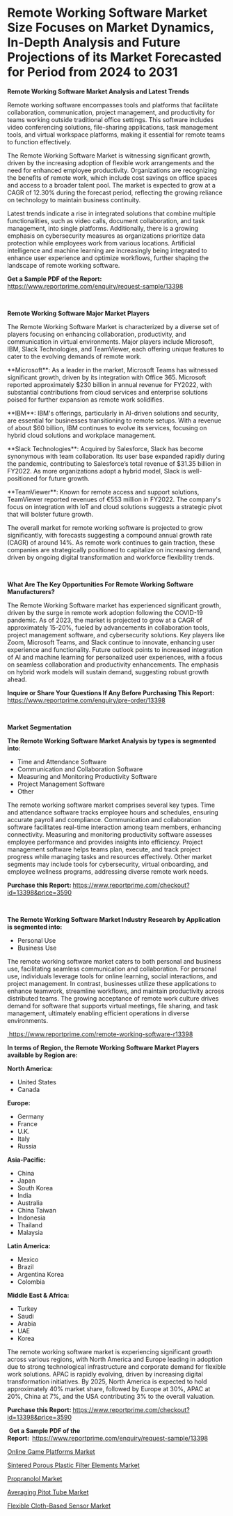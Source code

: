 <p><h1>Remote Working Software Market Size Focuses on Market Dynamics, In-Depth Analysis and Future Projections of its Market Forecasted for Period from 2024 to 2031</h1></p><p><strong>Remote Working Software Market Analysis and Latest Trends</strong></p>
<p><p>Remote working software encompasses tools and platforms that facilitate collaboration, communication, project management, and productivity for teams working outside traditional office settings. This software includes video conferencing solutions, file-sharing applications, task management tools, and virtual workspace platforms, making it essential for remote teams to function effectively.</p><p>The Remote Working Software Market is witnessing significant growth, driven by the increasing adoption of flexible work arrangements and the need for enhanced employee productivity. Organizations are recognizing the benefits of remote work, which include cost savings on office spaces and access to a broader talent pool. The market is expected to grow at a CAGR of 12.30% during the forecast period, reflecting the growing reliance on technology to maintain business continuity.</p><p>Latest trends indicate a rise in integrated solutions that combine multiple functionalities, such as video calls, document collaboration, and task management, into single platforms. Additionally, there is a growing emphasis on cybersecurity measures as organizations prioritize data protection while employees work from various locations. Artificial intelligence and machine learning are increasingly being integrated to enhance user experience and optimize workflows, further shaping the landscape of remote working software.</p></p>
<p><strong>Get a Sample PDF of the Report:&nbsp;</strong> <a href="https://www.reportprime.com/enquiry/request-sample/13398">https://www.reportprime.com/enquiry/request-sample/13398</a></p>
<p>&nbsp;</p>
<p><strong>Remote Working Software Major Market Players</strong></p>
<p><p>The Remote Working Software Market is characterized by a diverse set of players focusing on enhancing collaboration, productivity, and communication in virtual environments. Major players include Microsoft, IBM, Slack Technologies, and TeamViewer, each offering unique features to cater to the evolving demands of remote work.</p><p>**Microsoft**: As a leader in the market, Microsoft Teams has witnessed significant growth, driven by its integration with Office 365. Microsoft reported approximately $230 billion in annual revenue for FY2022, with substantial contributions from cloud services and enterprise solutions poised for further expansion as remote work solidifies.</p><p>**IBM**: IBM's offerings, particularly in AI-driven solutions and security, are essential for businesses transitioning to remote setups. With a revenue of about $60 billion, IBM continues to evolve its services, focusing on hybrid cloud solutions and workplace management.</p><p>**Slack Technologies**: Acquired by Salesforce, Slack has become synonymous with team collaboration. Its user base expanded rapidly during the pandemic, contributing to Salesforce’s total revenue of $31.35 billion in FY2022. As more organizations adopt a hybrid model, Slack is well-positioned for future growth.</p><p>**TeamViewer**: Known for remote access and support solutions, TeamViewer reported revenues of €553 million in FY2022. The company's focus on integration with IoT and cloud solutions suggests a strategic pivot that will bolster future growth.</p><p>The overall market for remote working software is projected to grow significantly, with forecasts suggesting a compound annual growth rate (CAGR) of around 14%. As remote work continues to gain traction, these companies are strategically positioned to capitalize on increasing demand, driven by ongoing digital transformation and workforce flexibility trends.</p></p>
<p>&nbsp;</p>
<p><strong>What Are The Key Opportunities For Remote Working Software Manufacturers?</strong></p>
<p><p>The Remote Working Software market has experienced significant growth, driven by the surge in remote work adoption following the COVID-19 pandemic. As of 2023, the market is projected to grow at a CAGR of approximately 15-20%, fueled by advancements in collaboration tools, project management software, and cybersecurity solutions. Key players like Zoom, Microsoft Teams, and Slack continue to innovate, enhancing user experience and functionality. Future outlook points to increased integration of AI and machine learning for personalized user experiences, with a focus on seamless collaboration and productivity enhancements. The emphasis on hybrid work models will sustain demand, suggesting robust growth ahead.</p></p>
<p><strong>Inquire or Share Your Questions If Any Before Purchasing This Report:</strong> <a href="https://www.reportprime.com/enquiry/pre-order/13398">https://www.reportprime.com/enquiry/pre-order/13398</a></p>
<p>&nbsp;</p>
<p><strong>Market Segmentation</strong></p>
<p><strong>The Remote Working Software Market Analysis by types is segmented into:</strong></p>
<p><ul><li>Time and Attendance Software</li><li>Communication and Collaboration Software</li><li>Measuring and Monitoring Productivity Software</li><li>Project Management Software</li><li>Other</li></ul></p>
<p><p>The remote working software market comprises several key types. Time and attendance software tracks employee hours and schedules, ensuring accurate payroll and compliance. Communication and collaboration software facilitates real-time interaction among team members, enhancing connectivity. Measuring and monitoring productivity software assesses employee performance and provides insights into efficiency. Project management software helps teams plan, execute, and track project progress while managing tasks and resources effectively. Other market segments may include tools for cybersecurity, virtual onboarding, and employee wellness programs, addressing diverse remote work needs.</p></p>
<p><strong>Purchase this Report:&nbsp;</strong><a href="https://www.reportprime.com/checkout?id=13398&price=3590">https://www.reportprime.com/checkout?id=13398&price=3590</a></p>
<p>&nbsp;</p>
<p><strong>The Remote Working Software Market Industry Research by Application is segmented into:</strong></p>
<p><ul><li>Personal Use</li><li>Business Use</li></ul></p>
<p><p>The remote working software market caters to both personal and business use, facilitating seamless communication and collaboration. For personal use, individuals leverage tools for online learning, social interactions, and project management. In contrast, businesses utilize these applications to enhance teamwork, streamline workflows, and maintain productivity across distributed teams. The growing acceptance of remote work culture drives demand for software that supports virtual meetings, file sharing, and task management, ultimately enabling efficient operations in diverse environments.</p></p>
<p><a href="https://www.reportprime.com/remote-working-software-r13398">&nbsp;https://www.reportprime.com/remote-working-software-r13398</a></p>
<p><strong>In terms of Region, the Remote Working Software Market Players available by Region are:</strong></p>
<p>
    <p> <strong> North America: </strong>
        <ul>
            <li>United States</li>
            <li>Canada</li>
        </ul>
        </p> 
    <p> <strong> Europe: </strong>
        <ul>
            <li>Germany</li>
            <li>France</li>
            <li>U.K.</li>
            <li>Italy</li>
            <li>Russia</li>
        </ul>
        </p> 
    <p> <strong> Asia-Pacific: </strong>
        <ul>
            <li>China</li>
            <li>Japan</li>
            <li>South Korea</li>
            <li>India</li>
            <li>Australia</li>
            <li>China Taiwan</li>
            <li>Indonesia</li>
            <li>Thailand</li>
            <li>Malaysia</li>
        </ul>
        </p> 
    <p> <strong> Latin America: </strong>
        <ul>
            <li>Mexico</li>
            <li>Brazil</li>
            <li>Argentina Korea</li>
            <li>Colombia</li>
        </ul>
        </p> 
    <p> <strong> Middle East & Africa: </strong>
        <ul>
            <li>Turkey</li>
            <li>Saudi</li>
            <li>Arabia</li>
            <li>UAE</li>
            <li>Korea</li>
        </ul>
    </p>
    </p>
<p><p>The remote working software market is experiencing significant growth across various regions, with North America and Europe leading in adoption due to strong technological infrastructure and corporate demand for flexible work solutions. APAC is rapidly evolving, driven by increasing digital transformation initiatives. By 2025, North America is expected to hold approximately 40% market share, followed by Europe at 30%, APAC at 20%, China at 7%, and the USA contributing 3% to the overall valuation.</p></p>
<p><strong>Purchase this Report: </strong><a href="https://www.reportprime.com/checkout?id=13398&price=3590">https://www.reportprime.com/checkout?id=13398&price=3590</a></p>
<p>&nbsp;<strong>Get a Sample PDF of the Report:&nbsp;&nbsp;</strong><a href="https://www.reportprime.com/enquiry/request-sample/13398">https://www.reportprime.com/enquiry/request-sample/13398</a></p>
<p><strong></strong></p>
<p><p><a href="https://github.com/Krish2023na/Market-Research-Report-List-6/blob/main/online-game-platforms-market.md">Online Game Platforms Market</a></p><p><a href="https://medium.com/@tedbrakus/the-sintered-porous-plastic-filter-elements-industry-analysis-report-offers-a-comprehensive-and-6f16ae1bfced">Sintered Porous Plastic Filter Elements Market</a></p><p><a href="https://www.linkedin.com/pulse/what-driving-global-propranolol-market-dive-trends-applications-heaxf?trackingId=1IMKA1AyR4Co%2B3i5Kmz9Yg%3D%3D">Propranolol Market</a></p><p><a href="https://issuu.com/reportprime-2/docs/averaging-pitot-tube-market-size-20_e7b4ed5f3ef189">Averaging Pitot Tube Market</a></p><p><a href="https://medium.com/@charityrice1939/the-growth-of-the-flexible-cloth-based-sensor-market-has-been-significant-driven-by-various-f39e96432b35">Flexible Cloth-Based Sensor Market</a></p></p>